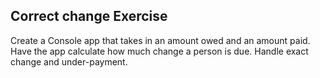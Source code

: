﻿## Correct change Exercise

Create a Console app that takes in an amount owed and an amount paid. Have the app calculate how much change a person is due. Handle exact change and under-payment.

